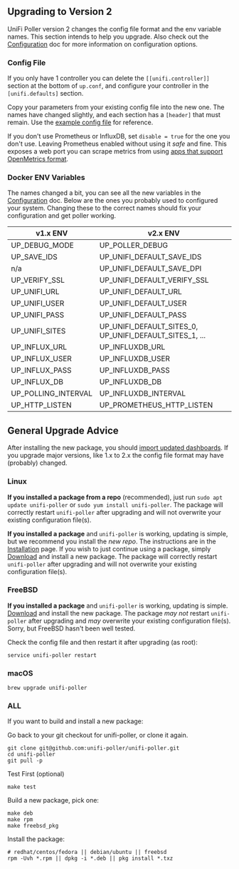 ## Upgrading to Version 2

UniFi Poller version 2 changes the config file format and the env variable names.
This section intends to help you upgrade. Also check out the [Configuration](Configuration)
doc for more information on configuration options.

### Config File

If you only have 1 controller you can delete the `[[unifi.controller]]` section
at the bottom of `up.conf`, and configure your controller in the `[unifi.defaults]`
section.

Copy your parameters from your existing config file into the new one. The names have
changed slightly, and each section has a `[header]` that must remain. Use the
[example config file](https://github.com/unifi-poller/unifi-poller/blob/master/examples/up.conf.example)
for reference.

If you don't use Prometheus or InfluxDB, set `disable = true` for the one you don't use.
Leaving Prometheus enabled without using it _safe_ and fine. This exposes a web port
you can scrape metrics from using
[apps that support OpenMetrics format](https://openmetrics.io).

### Docker ENV Variables

The names changed a bit, you can see all the new variables in the [Configuration](Configuration)
doc. Below are the ones you probably used to configured your system.
Changing these to the correct names should fix your configuration and get poller working.

|v1.x ENV|v2.x ENV|
|---|---|
|UP_DEBUG_MODE|UP_POLLER_DEBUG|
|UP_SAVE_IDS|UP_UNIFI_DEFAULT_SAVE_IDS|
|n/a|UP_UNIFI_DEFAULT_SAVE_DPI|
|UP_VERIFY_SSL|UP_UNIFI_DEFAULT_VERIFY_SSL|
|UP_UNIFI_URL|UP_UNIFI_DEFAULT_URL|
|UP_UNIFI_USER|UP_UNIFI_DEFAULT_USER|
|UP_UNIFI_PASS|UP_UNIFI_DEFAULT_PASS|
|UP_UNIFI_SITES|UP_UNIFI_DEFAULT_SITES_0, UP_UNIFI_DEFAULT_SITES_1, ...|
|UP_INFLUX_URL|UP_INFLUXDB_URL|
|UP_INFLUX_USER|UP_INFLUXDB_USER|
|UP_INFLUX_PASS|UP_INFLUXDB_PASS|
|UP_INFLUX_DB|UP_INFLUXDB_DB|
|UP_POLLING_INTERVAL|UP_INFLUXDB_INTERVAL|
|UP_HTTP_LISTEN|UP_PROMETHEUS_HTTP_LISTEN|

## General Upgrade Advice

After installing the new package, you should [import updated dashboards](Grafana#dashboards).
If you upgrade major versions, like 1.x to 2.x the config file format may have (probably) changed.

### Linux

**If you installed a package from a repo** (recommended), just run `sudo apt update unifi-poller`
or `sudo yum install unifi-poller`. The package will correctly restart `unifi-poller`
after upgrading and will not overwrite your existing configuration file(s).

**If you installed a package** and `unifi-poller` is working,
updating is simple, but we recommend you install the _new repo_.
The instructions are in the [Installation](Installation) page.
If you wish to just continue using a package, simply
[Download](https://github.com/unifi-poller/unifi-poller/releases) and install
a new package. The package will correctly restart `unifi-poller` after upgrading
and will  not overwrite your existing configuration file(s).

### FreeBSD

**If you installed a package** and `unifi-poller` is working, updating is simple.
[Download](https://github.com/unifi-poller/unifi-poller/releases) and install the new package.
The package _may not_ restart `unifi-poller` after upgrading and _may_ overwrite
your existing configuration file(s). Sorry, but FreeBSD hasn't been well tested.

Check the config file and then restart it after upgrading (as root):

```shell
service unifi-poller restart
```

### macOS

`brew upgrade unifi-poller`

### ALL

If you want to build and install a new package:

Go back to your git checkout for unifi-poller, or clone it again.

```shell
git clone git@github.com:unifi-poller/unifi-poller.git
cd unifi-poller
git pull -p
```

Test First (optional)

```shell
make test
```

Build a new package, pick one:

```shell
make deb
make rpm
make freebsd_pkg
```

Install the package:

```shell
# redhat/centos/fedora || debian/ubuntu || freebsd
rpm -Uvh *.rpm || dpkg -i *.deb || pkg install *.txz
```
